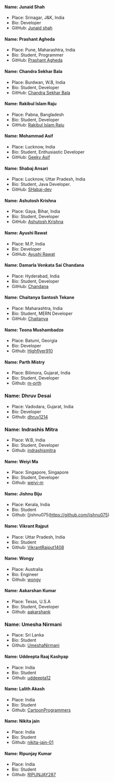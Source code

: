 #### Name: Junaid Shah

- Place: Srinagar, J&K, India
- Bio: Developer
- GitHub: [Junaid shah](https://github.com/jsh854)

#### Name: Prashant Agheda

- Place: Pune, Maharashtra, India
- Bio: Student, Programmer
- GitHub: [Prashant Agheda](https://github.com/prashant-agheda)

#### Name: Chandra Sekhar Bala

- Place: Burdwan, W.B, India
- Bio: Student, Developer
- GitHub: [Chandra Sekhar Bala](https://github.com/Chandra-Sekhar-Bala)

#### Name: Rakibul Islam Raju

- Place: Pabna, Bangladesh
- Bio: Student, Developer
- GitHub: [Rakibul Islam Raju](https://github.com/rakibul-islam-raju)

#### Name: Mohammad Asif

- Place: Lucknow, India
- Bio: Student, Enthusiastic Developer
- GitHub: [Geeky Asif](https://github.com/geekyasif)

#### Name: Shabaj Ansari

- Place: Lucknow, Uttar Pradesh, India
- Bio: Student, Java Developer.
- GitHub: [SHabaj-dev](https://github.com/SHabaj-dev)

#### Name: Ashutosh Krishna

- Place: Gaya, Bihar, India
- Bio: Student, Developer
- GitHub: [Ashutosh Krishna](https://github.com/ashutoshkrris)

#### Name: Ayushi Rawat

- Place: M.P, India
- Bio: Developer
- GitHub: [Ayushi Rawat](https://github.com/ayushi7rawat)

#### Name: Damarla Venkata Sai Chandana

- Place: Hyderabad, India
- Bio: Student, Developer
- GitHub: [Chandana](https://github.com/chandu6111)

#### Name: Chaitanya Santosh Tekane

- Place: Maharashtra, India
- Bio: Student, MERN Developer
- GitHub: [Chaitanya](https://github.com/chaitanyatekane)

#### Name: Teona Mushambadze

- Place: Batumi, Georgia
- Bio: Developer
- Github: [Highflyer910](https://github.com/highflyer910)

#### Name: Parth Mistry

- Place: Bilimora, Gujarat, India
- Bio: Student, Developer
- Github: [m-prth](https://github.com/m-prth)

### Name: Dhruv Desai

- Place: Vadodara, Gujarat, India
- Bio: Developer
- Github: [dhruv1214](https://github.com/dhruv1214)

### Name: Indrashis Mitra

- Place: W.B, India
- Bio: Student, Developer
- Github: [indrashismitra](https://github.com/indrashismitra)

#### Name: Weiyi Ma

- Place: Singapore, Singapore
- Bio: Student, Developer
- Github: [weiyi-m](https://github.com/weiyi-m)

#### Name: Jishnu Biju

- Place: Kerala, India
- Bio: Student
- Github: [jishnu075(https://github.com/jishnu075)

#### Name: Vikrant Rajput

- Place: Uttar Pradesh, India
- Bio: Student
- Github: [VikrantRajput1408](https://github.com/VikrantRajput1408)

#### Name: Wongy

- Place: Australia
- Bio: Engineer
- Github: [wongy](https://github.com/dwongdev)

#### Name: Aakarshan Kumar

- Place: Texas, U.S.A
- Bio: Student, Developer
- Github: [aakarshank](https://github.com/aakarshank)

### Name: Umesha Nirmani

- Place: Sri Lanka
- Bio: Student
- Github: [UmeshaNirmani](https://github.com/UmeshaNirmani)

#### Name: Uddeepta Raaj Kashyap

- Place: India
- Bio: Student
- Github: [uddeepta12](https://github.com/uddeepta12)

#### Name: Lalith Akash

- Place: India
- Bio: Student
- Github: [CartoonProgrammers](https://github.com/CartoonProgrammers)

#### Name: Nikita jain
- Place: India
- Bio: Student
- Github: [nikita-jain-01](https://github.com/nikita-jain-01)
#### Name: Ripunjay Kumar
- Place: India
- Bio: Student
- Github: [RIPUNJAY287](https://github.com/RIPUNJAY287)
